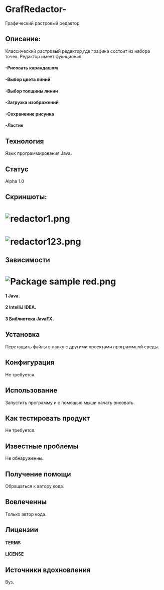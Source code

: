 # GrafRedactor-
 Графический растровый редактор
## Описание:
Классический растровый редактор,где графика состоит из набора точек.
Редактор имеет фукнционал:
#### -Рисовать карандашом
#### -Выбор цвета линий
#### -Выбор толщины линии
#### -Загрузка изображений
#### -Сохранение рисунка
#### -Ластик
## Технология
Язык программирования Java.
## Статус
Alpha 1.0
## Скриншоты:
# ![redactor1.png](https://github.com/Lyana2021/GrafRedactor/blob/main/redactor1.png)
# ![redactor123.png](https://github.com/Lyana2021/GrafRedactor/blob/main/redactor123.png)
## Зависимости
# ![Package sample red.png](https://github.com/Lyana2021/GrafRedactor/blob/main/Package%20sample%20red.png)
#### 1 Java.
#### 2 IntelliJ IDEA.
#### 3 Библиотека JavaFX.
## Установка
Перетащить файлы в папку с другими проектами программной среды.
## Конфигурация
Не требуется.
## Использование
Запустить программу и с помощью мыши начать рисовать.
## Как тестировать продукт
Не требуется.
## Известные проблемы
Не обнаруженны.
## Получение помощи
Обращаться к автору кода.
## Вовлеченны
Только автор кода.
## Лицензии
#### TERMS
#### LICENSE
## Источники вдохновления
Вуз.

